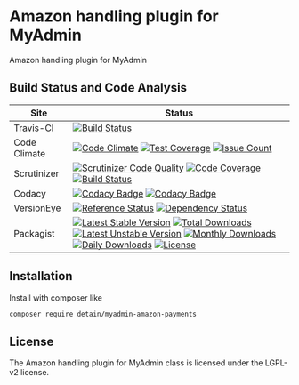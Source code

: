 # Amazon handling plugin for MyAdmin

Amazon handling plugin for MyAdmin

## Build Status and Code Analysis

Site          | Status
--------------|---------------------------
Travis-CI     | [![Build Status](https://travis-ci.org/detain/myadmin-amazon-payments.svg?branch=master)](https://travis-ci.org/detain/myadmin-amazon-payments)
Code Climate  | [![Code Climate](https://codeclimate.com/github/detain/myadmin-amazon-payments/badges/gpa.svg)](https://codeclimate.com/github/detain/myadmin-amazon-payments) [![Test Coverage](https://codeclimate.com/github/detain/myadmin-amazon-payments/badges/coverage.svg)](https://codeclimate.com/github/detain/myadmin-amazon-payments/coverage) [![Issue Count](https://codeclimate.com/github/detain/myadmin-amazon-payments/badges/issue_count.svg)](https://codeclimate.com/github/detain/myadmin-amazon-payments)
Scrutinizer   | [![Scrutinizer Code Quality](https://scrutinizer-ci.com/g/detain/myadmin-amazon-payments/badges/quality-score.png?b=master)](https://scrutinizer-ci.com/g/detain/myadmin-amazon-payments/?branch=master) [![Code Coverage](https://scrutinizer-ci.com/g/detain/myadmin-amazon-payments/badges/coverage.png?b=master)](https://scrutinizer-ci.com/g/detain/myadmin-amazon-payments/?branch=master) [![Build Status](https://scrutinizer-ci.com/g/detain/myadmin-amazon-payments/badges/build.png?b=master)](https://scrutinizer-ci.com/g/detain/myadmin-amazon-payments/build-status/master)
Codacy        | [![Codacy Badge](https://api.codacy.com/project/badge/Grade/226251fc068f4fd5b4b4ef9a40011d06)](https://www.codacy.com/app/detain/myadmin-amazon-payments) [![Codacy Badge](https://api.codacy.com/project/badge/Coverage/25fa74eb74c947bf969602fcfe87e349)](https://www.codacy.com/app/detain/myadmin-amazon-payments?utm_source=github.com&utm_medium=referral&utm_content=detain/myadmin-amazon-payments&utm_campaign=Badge_Coverage)
VersionEye    | [![Reference Status](https://www.versioneye.com/php/detain:myadmin-amazon-payments/reference_badge.svg?style=flat)](https://www.versioneye.com/php/detain:myadmin-amazon-payments/references) [![Dependency Status](https://www.versioneye.com/user/projects/592f7318bafc5500414dfd2a/badge.svg?style=flat-square)](https://www.versioneye.com/user/projects/592f7318bafc5500414dfd2a)
Packagist     | [![Latest Stable Version](https://poser.pugx.org/detain/myadmin-amazon-payments/version)](https://packagist.org/packages/detain/myadmin-amazon-payments) [![Total Downloads](https://poser.pugx.org/detain/myadmin-amazon-payments/downloads)](https://packagist.org/packages/detain/myadmin-amazon-payments) [![Latest Unstable Version](https://poser.pugx.org/detain/myadmin-amazon-payments/v/unstable)](//packagist.org/packages/detain/myadmin-amazon-payments) [![Monthly Downloads](https://poser.pugx.org/detain/myadmin-amazon-payments/d/monthly)](https://packagist.org/packages/detain/myadmin-amazon-payments) [![Daily Downloads](https://poser.pugx.org/detain/myadmin-amazon-payments/d/daily)](https://packagist.org/packages/detain/myadmin-amazon-payments) [![License](https://poser.pugx.org/detain/myadmin-amazon-payments/license)](https://packagist.org/packages/detain/myadmin-amazon-payments)


## Installation

Install with composer like

```sh
composer require detain/myadmin-amazon-payments
```

## License

The Amazon handling plugin for MyAdmin class is licensed under the LGPL-v2 license.

